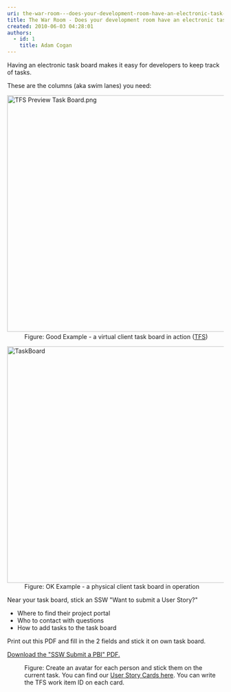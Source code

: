 ```yaml
---
uri: the-war-room---does-your-development-room-have-an-electronic-task-board-physical-is-ok-too-for-small-co-located-teams
title: The War Room - Does your development room have an electronic task board? (Physical is OK too for small, co-located teams)
created: 2010-06-03 04:28:01
authors:
  - id: 1
    title: Adam Cogan
---
```





<span class='intro'> <p>Having 
   an electronic ​​​task board makes it easy for developers to keep track of tasks. </p><p>These are the columns (aka swim lanes) you need&#58;</p> </span>

<dl class="goodImage"><dt>​<img src="/PublishingImages/TFS%20Preview%20Task%20Board.png" alt="TFS Preview Task Board.png" style="width&#58;550px;" /></dt><dd>​​​Figure&#58; Good&#160;Example -&#160;a virtual&#160;client task board in action (<a href="http&#58;//tfspreview.com/">TFS​</a>)​</dd></dl><dl class="goodImage"><dt>
      <img src="/PublishingImages/Taskboard.jpg" alt="TaskBoard" style="width&#58;550px;" />
   </dt><dd>​​Figure&#58; OK​ Example -&#160;a physical&#160;client task board in operation</dd></dl><p>Near your task board, stick an SSW &quot;Want to submit a User Story?&quot;</p><ul><li>Where to find their project portal </li><li>Who to contact with questions​ </li><li>How to add tasks to the task board </li></ul><p>Print out this PDF and fill in the 2 fields and stick it on own task board.</p><div class="greyBox" style="overflow&#58;auto;"> 
   <a href="/Documents/SSWSubmitaPBI.pdf">
      <img src="/PublishingImages/preview-taskboard.jpg" alt="" style="float&#58;left;margin-right&#58;10px;" />Download the &quot;SSW Submit a PBI&quot; PDF.</a> </div><dl class="image"><dt> 
      <img src="/PublishingImages/Avatar.jpg" alt="" />
   </dt><dd>Figure&#58; Create an avatar for each person and stick them on the current task. You can find our 
      <a shape="rect" href="http&#58;//www.ssw.com.au/ssw/Standards/Rules/RulesToBetterProjectManagementWithTFS.aspx#PrintedStoryCard">User Story Cards here</a>. You can write the TFS work item ID on each card.</dd></dl>


